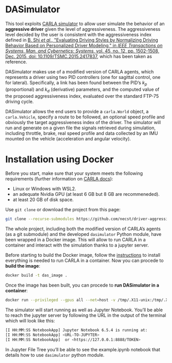 # DASimulator


This tool exploits [CARLA simulator](https://carla.org/) to allow user simulate the behavior of an **aggressive driver** given the level of aggressiveness. The aggressiveness level decided by the user is consistent with the aggressiveness index defined in [B. Shi *et al*., "Evaluating Driving Styles by Normalizing Driving Behavior Based on Personalized Driver Modeling," in *IEEE Transactions on Systems, Man, and Cybernetics: Systems*, vol. 45, no. 12, pp. 1502-1508, Dec. 2015, doi: 10.1109/TSMC.2015.2417837](https://ieeexplore.ieee.org/document/7090994), which has been taken as reference.

DASimulator makes use of a modified version of CARLA agents, which represents a driver using two PID controllers (one for sagittal control, one for lateral). Specifically, a link has been found between the PID’s $k_p$ (proportional) and $k_d$ (derivative) parameters, and the computed value of the proposed aggressiveness index, evaluated over the standard FTP-75 driving cycle.

DASimulator allows the end users to provide a `carla.World` object, a `carla.Vehicle`, specify a route to be followed, an optional speed profile and obviously the target aggressiveness index of the driver. The simulator will run and generate on a given file the signals retrieved during simulation, including throttle, brake, real speed profile and data collected by an IMU mounted on the vehicle (acceleration and angular velocity).

# Installation using Docker


Before you start, make sure that your system meets the following requirements (further information on [CARLA docs](https://carla.readthedocs.io/en/0.9.14/start_quickstart/#:~:text=System%20requirements.,GB%20of%20space.)):
 - Linux or Windows with WSL2.
 - an adequate Nvidia GPU (at least 6 GB but 8 GB are recommeneded).
 - at least 20 GB of disk space.


Use `git clone` or download the project from this page:

```bash
git clone --recurse-submodules https://github.com/necst/driver-aggressiveness-simulator.git
```

The whole project, including both the modified version of CARLA’s agents (as a git submodule) and the developed `dasimulator` Python module, have been wrapped in a Docker image. This will allow to run CARLA in a container and interact with the simulation thanks to a jupyter server.

Before starting to build the Docker image, follow the [instructions](https://carla.readthedocs.io/en/0.9.14/build_docker/#before-you-begin) to install everything is needed to run CARLA in a container. Now you can procede to **build the image**:

```bash
docker build -t das_image .
```

Once the image has been built, you can procede to **run DASimulator in a container**:

```bash
docker run --privileged --gpus all --net=host -v /tmp/.X11-unix:/tmp/.X11-unix:rw -p 8888:8888 das_image
```

The simulator will start running as well as Jupyter Notebook. You’ll be able to reach the jupyter server by following the URL in the output of the terminal which will look like this:

```bash
[I HH:MM:SS NotebookApp] Jupyter Notebook 6.5.4 is running at:
[I HH:MM:SS NotebookApp] <URL-TO-JUPYTER>
[I HH:MM:SS NotebookApp]  or <https://127.0.0.1:8888/TOKEN>
```

In Jupyter File Tree you’ll be able to see the example.ipynb notebook that details how to use `dasimulator` python module.
